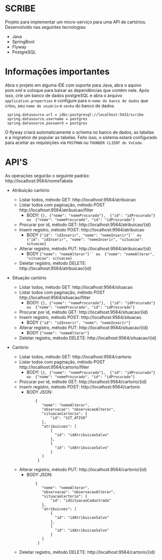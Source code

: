 # SCRIBE

Projeto para implementar um micro-serviço para uma API de cartórios.
Desenvolvido nas seguintes tecnologias:

  - Java
  - SpringBoot
  - Flyway
  - PostgreSQL

# Informações importantes

Abra o projeto em alguma IDE com suporte para Java, abra o aquivo pom.xml e coloque para baixar as dependências que contém nele.
Após isso, crie um banco de dados postgreSQL e abra o arquivo ``application.properties`` e configure para o ``nome do banco de dados`` que criou, seu ``nome de usuário`` e ``senha`` do banco de dados. 

     spring.datasource.url = jdbc:postgresql://localhost:5432/scribe
     spring.datasource.username = postgres
     spring.datasource.password = postgres

O flyway criará automaticamente o schema no banco de dados, as tabelas e a migration de popular as tabelas. Feito isso, o sistema estará configurado para aceitar as requisições via ```POSTMAN``` ou ```THUNDER CLIENT do VsCode```.

# API'S

As operações seguirão o seguinte padrão: http://localhost:9564/nomeTabela

- Atribuição cartório
    - Listar todos, método GET: http://localhost:9564/atribuicao
    - Listar todos com paginação, método POST http://localhost:9564/atribuicao/filter
      - BODY: ```
                {},
                {"nome": "nomeProcurado"}, 
                {"id": "idProcurado"} ou 
                {"nome": "nomeProcurado", "id": "idProcurado"}
              ```
    - Procurar por id, método GET: http://localhost:9564/atribuicao/{id}
    - Inserir registro, método POST: http://localhost:9564/atribuicao
      - BODY ```
              {"id": "idInserir", "nome": "nomeInserir"}`` ou 
              {"id": "idInserir", "nome": "nomeInserir", "situacao": situacao}
              ```
    - Alterar registro, método PUT: http://localhost:9564/atribuicao/{id}
      - BODY ```
              {"nome": "nomeAlterar"}`` ou 
              {"nome": "nomeAlterar", "situacao": situacao}
              ```
    - Deletar registro, método DELETE: http://localhost:9564/atribuicao/{id}

- Situação cartório
    - Listar todos, método GET: http://localhost:9564/situacao
    - Listar todos com paginação, método POST http://localhost:9564/situacao/filter
      - BODY: ```
                {},
                {"nome": "nomeProcurado"}, 
                {"id": "idProcurado"} ou 
                {"nome": "nomeProcurado", "id": "idProcurado"}
              ```
    - Procurar por id, método GET: http://localhost:9564/situacao/{id}
    - Inserir registro, método POST: http://localhost:9564/situacao
      - BODY ```{"id": "idInserir", "nome": "nomeInserir"}```
    - Alterar registro, método PUT: http://localhost:9564/situacao/{id}
      - BODY ```{"nome": "nomeAlterar"}```
    - Deletar registro, método DELETE: http://localhost:9564/situacao/{id}
 
- Cartório
    - Listar todos, método GET: http://localhost:9564/cartorio
    - Listar todos com paginação, método POST http://localhost:9564/cartorio/filter
      - BODY: ```
                {},
                {"nome": "nomeProcurado"}, 
                {"id": "idProcurado"} ou 
                {"nome": "nomeProcurado", "id": "idProcurado"}
              ```
    - Procurar por id, método GET: http://localhost:9564/cartorio/{id}
    - Inserir registro, método POST: http://localhost:9564/cartorio
        - BODY
            JSON:
             ```{
                 {
                    "nome": "nomeAlterar",
                    "observacao": "observacaoAlterar",
                    "situacaoCartorio": {
                        "id": "SIT_ATIVO"
                    },
                    "atribuicoes": [
                        {
                          "id": "idAtribuicaoSalvo"
                        },
                        {
                          "id": "idAtribuicaoSalvo"
                        }
                    ]
                  }
      
    - Alterar registro, método PUT: http://localhost:9564/cartorio/{id}
        - BODY
            JSON:
             ```{
                 {
                    "nome": "nomeAlterar",
                    "observacao": "observacaoAlterar",
                    "situacaoCartorio": {
                        "id": "idSituacaoCadastrada"
                    },
                    "atribuicoes": [
                        {
                          "id": "idAtribuicaoSalvo"
                        },
                        {
                          "id": "idAtribuicaoSalvo"
                        }
                    ]
                  }
          
    - Deletar registro, método DELETE: http://localhost:9564/cartorio/{id}


